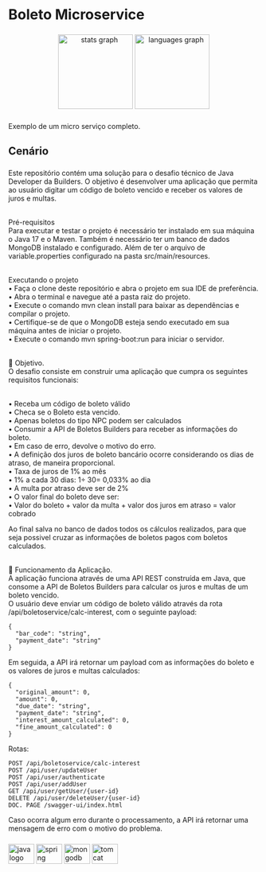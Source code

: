 <h1 align="left">Boleto Microservice</h1>

###

<div align="center">
  <img src="https://github-readme-stats.vercel.app/api?hide_title=false&hide_rank=false&show_icons=true&include_all_commits=true&count_private=true&disable_animations=false&theme=github_dark&locale=en&hide_border=true&username=gvom" height="150" alt="stats graph"  />
  <img src="https://github-readme-stats.vercel.app/api/top-langs?locale=pt-br&hide_title=false&layout=compact&card_width=320&langs_count=5&theme=github_dark&hide_border=true&username=gvom" height="150" alt="languages graph"  />
</div>

###

<p align="left">Exemplo de um micro serviço completo.</p>

###

<h2 align="left">Cenário</h2>

###

<p align="left">
Este repositório contém uma solução para o desafio técnico de Java Developer da Builders. O objetivo é desenvolver uma aplicação que permita ao usuário digitar um código de boleto vencido e receber os valores de juros e multas.<br><br>
  
Pré-requisitos<br>
Para executar e testar o projeto é necessário ter instalado em sua máquina o Java 17 e o 
Maven. Também é necessário ter um banco de dados MongoDB instalado e configurado. Além 
de ter o arquivo de variable.properties configurado na pasta src/main/resources.<br><br>
  
Executando o projeto<br>
• Faça o clone deste repositório e abra o projeto em sua IDE de preferência.<br>
• Abra o terminal e navegue até a pasta raiz do projeto.<br>
• Execute o comando mvn clean install para baixar as dependências e compilar o projeto.<br>
• Certifique-se de que o MongoDB esteja sendo executado em sua máquina antes de iniciar o 
projeto.<br>
• Execute o comando mvn spring-boot:run para iniciar o servidor.<br><br>

🎯 Objetivo.<br>
O desafio consiste em construir uma aplicação que cumpra os seguintes requisitos funcionais:<br><br>

• Receba um código de boleto válido<br>
• Checa se o Boleto esta vencido.<br>
• Apenas boletos do tipo NPC podem ser calculados<br>
• Consumir a API de Boletos Builders para receber as informações do boleto.<br>
• Em caso de erro, devolve o motivo do erro.<br>
• A definição dos juros de boleto bancário ocorre considerando os dias de atraso, de maneira proporcional.<br>
• Taxa de juros de 1% ao mês<br>
• 1% a cada 30 dias: 1÷ 30= 0,033% ao dia<br>
• A multa por atraso deve ser de 2%<br>
• O valor final do boleto deve ser:<br>
• Valor do boleto + valor da multa + valor dos juros em atraso = valor cobrado<br>
  
Ao final salva no banco de dados todos os cálculos realizados, para que seja possivel cruzar as informações de boletos pagos com boletos calculados.<br><br>
  
🚀 Funcionamento da Aplicação.<br>
A aplicação funciona através de uma API REST construída em Java, que consome a API de Boletos Builders para calcular os juros e multas de um boleto vencido.<br>
O usuário deve enviar um código de boleto válido através da rota /api/boletoservice/calc-interest, com o seguinte payload:<br>

  ```
  {
    "bar_code": "string",
    "payment_date": "string"
  }
  ```

Em seguida, a API irá retornar um payload com as informações do boleto e os valores de juros e multas calculados:

  ```
  {
    "original_amount": 0,
    "amount": 0,
    "due_date": "string",
    "payment_date": "string",
    "interest_amount_calculated": 0,
    "fine_amount_calculated": 0
  }
  ```
  
Rotas:
  ```
  POST /api/boletoservice/calc-interest
  POST /api/user/updateUser
  POST /api/user/authenticate
  POST /api/user/addUser
  GET /api/user/getUser/{user-id}
  DELETE /api/user/deleteUser/{user-id}
  DOC. PAGE /swagger-ui/index.html
  ```

Caso ocorra algum erro durante o processamento, a API irá retornar uma mensagem de erro com o motivo do problema.
</p>

###

<div align="left">
  <img src="https://cdn.jsdelivr.net/gh/devicons/devicon/icons/java/java-original.svg" height="40" width="52" alt="java logo"  />
  <img src="https://cdn.jsdelivr.net/gh/devicons/devicon/icons/spring/spring-original.svg" height="40" width="52" alt="spring logo"  />
  <img src="https://cdn.jsdelivr.net/gh/devicons/devicon/icons/mongodb/mongodb-original.svg" height="40" width="52" alt="mongodb logo"  />
  <img src="https://cdn.jsdelivr.net/gh/devicons/devicon/icons/tomcat/tomcat-original.svg" height="40" width="52" alt="tomcat logo"  />
</div>

###
